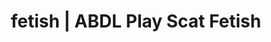---
categories:
- Lingerie Art
- ABDL Play
- Vintage Boudoir
- Spiritual Kink
- ASMR Erotica
image: /assets/images/1747714156044.jpg
layout: post
schema:
  description: Premium adult content featuring ABDL Play, Scat Fetish. High-quality
    images with erotic themes.
  keywords:
  - Real Couples
  - ABDL Play
  - Lingerie Art
  - Sensual Cosplay
  - Digital Dominance
  - Spiritual Kink
  - Scat Fetish
  name: 1747714156044 | ABDL Play Scat Fetish
  type: VisualArtwork
seo:
  description: Featured content with exclusive ABDL Play, Scat Fetish. HD images available.
  keywords: ABDL Play, Scat Fetish
  og_image: /assets/images/1747714156044.jpg
  schema_type: VisualArtwork
tags:
- '#fetish'
- ABDL Play
- Scat Fetish
title: fetish | ABDL Play Scat Fetish
---